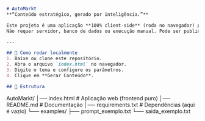 ```markdown
# AutoMarkt
**“Conteúdo estratégico, gerado por inteligência.”**

Este projeto é uma aplicação **100% client-side** (roda no navegador) para geração de conteúdo de marketing com **Transformers.js**.  
Não requer servidor, banco de dados ou execução manual. Pode ser publicado diretamente no **GitHub Pages**.

---

## 🚀 Como rodar localmente
1. Baixe ou clone este repositório.
2. Abra o arquivo `index.html` no navegador.
3. Digite o tema e configure os parâmetros.
4. Clique em **Gerar Conteúdo**.

## 📂 Estrutura
```

AutoMarkt/
│── index.html          # Aplicação web (frontend puro)
│── README.md           # Documentação
│── requirements.txt    # Dependências (aqui é vazio)
└── examples/
├── prompt_exemplo.txt
└── saida_exemplo.txt

```

